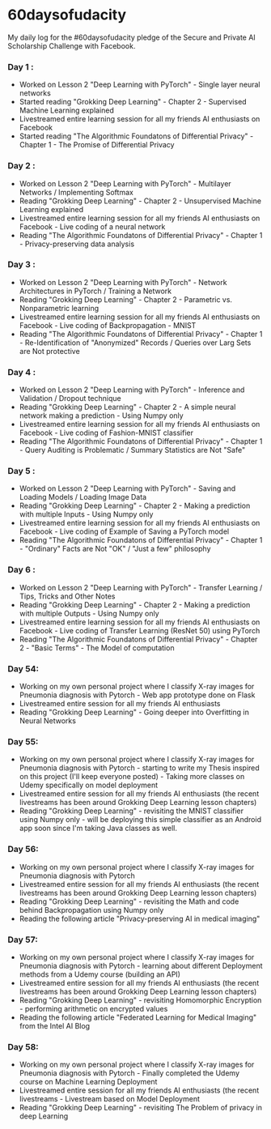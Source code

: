 # 60daysofudacity
My daily log for the #60daysofudacity pledge of the Secure and Private AI Scholarship Challenge with Facebook.


### Day 1 :
- Worked on Lesson 2 "Deep Learning with PyTorch" - Single layer neural networks
- Started reading "Grokking Deep Learning" - Chapter 2 - Supervised Machine Learning explained
- Livestreamed entire learning session for all my friends AI enthusiasts on Facebook
- Started reading "The Algorithmic Foundatons of Differential Privacy" - Chapter 1 - The Promise of Differential Privacy

### Day 2 :
- Worked on Lesson 2 "Deep Learning with PyTorch" - Multilayer Networks / Implementing Softmax
- Reading "Grokking Deep Learning" - Chapter 2 - Unsupervised Machine Learning explained
- Livestreamed entire learning session for all my friends AI enthusiasts on Facebook - Live coding of a neural network
- Reading "The Algorithmic Foundatons of Differential Privacy" - Chapter 1 - Privacy-preserving data analysis

### Day 3 :
- Worked on Lesson 2 "Deep Learning with PyTorch" - Network Architectures in PyTorch / Training a Network
- Reading "Grokking Deep Learning" - Chapter 2 - Parametric vs. Nonparametric learning 
- Livestreamed entire learning session for all my friends AI enthusiasts on Facebook - Live coding of Backpropagation - MNIST
- Reading "The Algorithmic Foundatons of Differential Privacy" - Chapter 1 - Re-Identification of "Anonymized" Records / Queries over Larg Sets are Not protective

### Day 4 :
- Worked on Lesson 2 "Deep Learning with PyTorch" - Inference and Validation / Dropout technique
- Reading "Grokking Deep Learning" - Chapter 2 - A simple neural network making a prediction - Using Numpy only 
- Livestreamed entire learning session for all my friends AI enthusiasts on Facebook - Live coding of Fashion-MNIST classifier
- Reading "The Algorithmic Foundatons of Differential Privacy" - Chapter 1 - Query Auditing is Problematic / Summary Statistics are Not "Safe"

### Day 5 :
- Worked on Lesson 2 "Deep Learning with PyTorch" - Saving and Loading Models / Loading Image Data
- Reading "Grokking Deep Learning" - Chapter 2 - Making a prediction with multiple Inputs - Using Numpy only
- Livestreamed entire learning session for all my friends AI enthusiasts on Facebook - Live coding of Example of Saving a PyTorch model
- Reading "The Algorithmic Foundatons of Differential Privacy" - Chapter 1 - "Ordinary" Facts are Not "OK" / "Just a few" philosophy

### Day 6 :
- Worked on Lesson 2 "Deep Learning with PyTorch" - Transfer Learning / Tips, Tricks and Other Notes
- Reading "Grokking Deep Learning" - Chapter 2 - Making a prediction with multiple Outputs - Using Numpy only
- Livestreamed entire learning session for all my friends AI enthusiasts on Facebook - Live coding of Transfer Learning (ResNet 50) using PyTorch
- Reading "The Algorithmic Foundatons of Differential Privacy" - Chapter 2 - "Basic Terms" - The Model of computation







### Day 54:
- Working on my own personal project where I classify X-ray images for Pneumonia diagnosis with Pytorch - Web app prototype done on Flask
- Livestreamed entire session for all my friends AI enthusiasts
- Reading "Grokking Deep Learning" - Going deeper into Overfitting in Neural Networks

### Day 55:
- Working on my own personal project where I classify X-ray images for Pneumonia diagnosis with Pytorch - starting to write my Thesis inspired on this project (I'll keep everyone posted) - Taking more classes on Udemy  specifically on model deployment
- Livestreamed entire session for all my friends AI enthusiasts (the recent livestreams has been around Grokking Deep Learning lesson chapters)
- Reading "Grokking Deep Learning" - revisiting the MNIST classifier using Numpy only - will be deploying this simple classifier as an Android app soon since I'm taking Java classes as well.

### Day 56:
- Working on my own personal project where I classify X-ray images for Pneumonia diagnosis with Pytorch
- Livestreamed entire session for all my friends AI enthusiasts (the recent livestreams has been around Grokking Deep Learning lesson chapters)
- Reading "Grokking Deep Learning" - revisiting the Math and code behind Backpropagation using Numpy only
- Reading the following article "Privacy-preserving AI in medical imaging"

### Day 57:
- Working on my own personal project where I classify X-ray images for Pneumonia diagnosis with Pytorch - learning about different Deployment methods from a Udemy course (building an API)
- Livestreamed entire session for all my friends AI enthusiasts (the recent livestreams has been around Grokking Deep Learning lesson chapters)
- Reading "Grokking Deep Learning" - revisiting Homomorphic Encryption - performing arithmetic on encrypted values
- Reading the following article "Federated Learning for Medical Imaging" from the Intel AI Blog

### Day 58:
- Working on my own personal project where I classify X-ray images for Pneumonia diagnosis with Pytorch - Finally completed the Udemy course on Machine Learning Deployment
- Livestreamed entire session for all my friends AI enthusiasts (the recent livestreams  - Livestream based on Model Deployment
- Reading "Grokking Deep Learning" - revisiting The Problem of privacy in deep Learning
